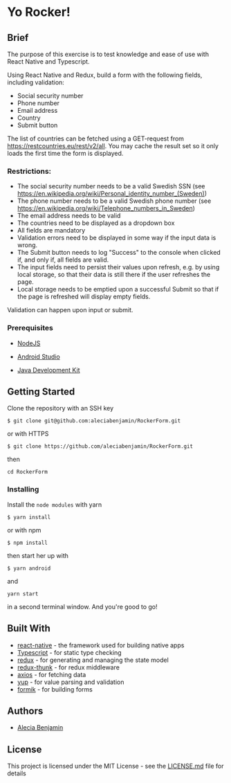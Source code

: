 # Yo Rocker!

## Brief

The purpose of this exercise is to test knowledge and ease of use with React Native and
Typescript.

Using React Native and Redux, build a form with the following fields, including validation:

* Social security number
* Phone number
* Email address
* Country
* Submit button

The list of countries can be fetched using a GET-request from
https://restcountries.eu/rest/v2/all. You may cache the result set so it only loads the first time
the form is displayed.

### Restrictions:

* The social security number needs to be a valid Swedish SSN (see
https://en.wikipedia.org/wiki/Personal_identity_number_(Sweden))
* The phone number needs to be a valid Swedish phone number (see
https://en.wikipedia.org/wiki/Telephone_numbers_in_Sweden)
* The email address needs to be valid
* The countries need to be displayed as a dropdown box
* All fields are mandatory
* Validation errors need to be displayed in some way if the input data is wrong.
* The Submit button needs to log "Success" to the console when clicked if, and only if,
all fields are valid.
* The input fields need to persist their values upon refresh, e.g. by using local storage,
so that their data is still there if the user refreshes the page.
* Local storage needs to be emptied upon a successful Submit so that if the page is
refreshed will display empty fields.

Validation can happen upon input or submit.

### Prerequisites

- [NodeJS](https://nodejs.org/en/)

- [Android Studio](https://developer.android.com/studio)
- [Java Development Kit](https://docs.oracle.com/javase/10/install/installation-jdk-and-jre-macos.htm#JSJIG-GUID-2FE451B0-9572-4E38-A1A5-568B77B146DE)



## Getting Started

Clone the repository with an SSH key

```$ git clone git@github.com:aleciabenjamin/RockerForm.git```

or with HTTPS

```$ git clone https://github.com/aleciabenjamin/RockerForm.git```

then
```
cd RockerForm
```
### Installing

Install the ```node modules``` with yarn
```
$ yarn install
```
or with npm
```
$ npm install
```
then start her up with
```
$ yarn android
```
and
```
yarn start
```
in a second terminal window.  And you're good to go!


## Built With

* [react-native](https://reactnative.dev/docs/environment-setup) - the framework used for building native apps
* [Typescript](https://www.typescriptlang.org/) - for static type checking
* [redux](http://redux.js.org/) -  for generating and managing the state model
* [redux-thunk](http://redux.js.org/) -  for redux middleware
* [axios](https://www.npmjs.com/package/axios) -  for fetching data
* [yup](http://https://github.com/jquense/yup.js.org/) -  for value parsing and validation
* [formik](https://formik.org/) -  for building forms

## Authors

* [Alecia Benjamin](https://www.linkedin.com/in/alecia-benjamin/)


## License

This project is licensed under the MIT License - see the [LICENSE.md](LICENSE.md) file for details
